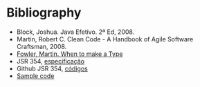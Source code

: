 # Bibliography

* Block, Joshua. Java Efetivo. 2ª Ed, 2008.
* Martin, Robert C. Clean Code - A Handbook of Agile Software Craftsman, 2008.
* [Fowler, Martin. When to make a Type](http://martinfowler.com/ieeeSoftware/whenType.pdf)
* JSR 354, [especificação](https://www.jcp.org/en/jsr/detail?id=354)
* Github JSR 354, [códigos](https://github.com/JavaMoney)
* [Sample code](https://github.com/otaviojava/money-api-book-samples)
